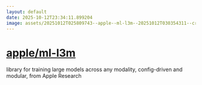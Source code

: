 ```yaml
---
layout: default
date: 2025-10-12T23:34:11.899204
image: assets/20251012T025809743--apple--ml-l3m--20251012T030354311--cropped.png
---
```


# [apple/ml-l3m](https://github.com/apple/ml-l3m)

library for training large models across any modality, config-driven and modular, from Apple Research
